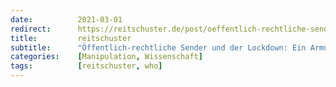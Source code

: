 ```yaml
---
date:          2021-03-01
redirect:      https://reitschuster.de/post/oeffentlich-rechtliche-sender-und-der-lockdown-ein-armutszeugnis/
title:         reitschuster
subtitle:      "Öffentlich-rechtliche Sender und der Lockdown: Ein Armutszeugnis"
categories:    [Manipulation, Wissenschaft]
tags:          [reitschuster, who]
---
```

